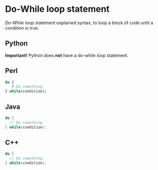 # Do-While loop statement
*Do-While loop* statement explained syntax, to loop a block of code until a condition is true.

## Python
**Important!** Python does **not** have a do-while loop statement.

## Perl
```perl
do {
   # Do something
} while(condition);
```

## Java
```java
do {
  // Do something
} while(condition);
```

## C++
```cpp
do {
  // Do something
} while(condition);
```

